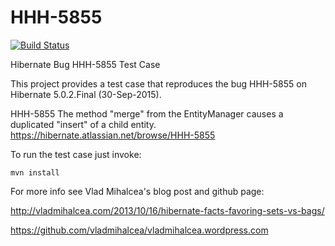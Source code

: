 # HHH-5855

[![Build Status](https://travis-ci.org/mpostelnicu/hhh-5855.svg?branch=master)](https://travis-ci.org/mpostelnicu/hhh-5855)

Hibernate Bug HHH-5855 Test Case

This project provides a test case that reproduces the bug HHH-5855 on Hibernate 5.0.2.Final (30-Sep-2015).

HHH-5855 The method "merge" from the EntityManager causes a duplicated "insert" of a child entity.
https://hibernate.atlassian.net/browse/HHH-5855

To run the test case just invoke:

```
mvn install
```


For more info see Vlad Mihalcea's blog post and github page:

http://vladmihalcea.com/2013/10/16/hibernate-facts-favoring-sets-vs-bags/

https://github.com/vladmihalcea/vladmihalcea.wordpress.com
